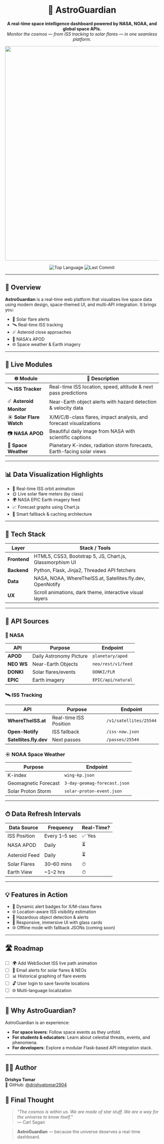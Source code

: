 <h1 align="center">
  🌌 AstroGuardian
</h1>
<p align="center">
  <strong>A real-time space intelligence dashboard powered by NASA, NOAA, and global space APIs.</strong><br>
  <em>Monitor the cosmos — from ISS tracking to solar flares — in one seamless platform.</em>
</p>

<p align="center">
  <img src="https://media3.giphy.com/media/v1.Y2lkPTc5MGI3NjExdjFyYnhzM3JjZXhyMWFnbWg2dmI2MGxpMW5ndWx3YXM5YzBnZnpwMiZlcD12MV9pbnRlcm5hbF9naWZfYnlfaWQmY3Q9Zw/3ov9jWAWNhfyr3zkJi/giphy.gif" width="700"/>
</p>

<p align="center">
  <img src="https://img.shields.io/github/languages/top/drishyatomar2904/AstroGuardian" alt="Top Language">
  <img src="https://img.shields.io/github/last-commit/drishyatomar2904/AstroGuardian" alt="Last Commit">
</p>

---

## 🚀 Overview

**AstroGuardian** is a real-time web platform that visualizes live space data using modern design, space-themed UI, and multi-API integration. It brings you:
- 🔴 Solar flare alerts
- 🛰 Real-time ISS tracking
- ☄️ Asteroid close approaches
- 📸 NASA's APOD
- 🌐 Space weather & Earth imagery

---

## 🌠 Live Modules

| 🌐 Module | 🌟 Description |
|----------|----------------|
| 🛰️ **ISS Tracker** | Real-time ISS location, speed, altitude & next pass predictions |
| ☄️ **Asteroid Monitor** | Near-Earth object alerts with hazard detection & velocity data |
| ☀️ **Solar Flare Watch** | X/M/C/B-class flares, impact analysis, and forecast visualizations |
| 📷 **NASA APOD** | Beautiful daily image from NASA with scientific captions |
| 🧪 **Space Weather** | Planetary K-index, radiation storm forecasts, Earth-facing solar views |

---

## 📊 Data Visualization Highlights

- 🔁 Real-time ISS orbit animation
- 🌞 Live solar flare meters (by class)
- 🌍 NASA EPIC Earth imagery feed
- 📈 Forecast graphs using Chart.js
- 🧠 Smart fallback & caching architecture

---

## 🔧 Tech Stack

| Layer       | Stack / Tools |
|-------------|----------------|
| **Frontend**| HTML5, CSS3, Bootstrap 5, JS, Chart.js, Glassmorphism UI |
| **Backend** | Python, Flask, Jinja2, Threaded API fetchers |
| **Data**    | NASA, NOAA, WhereTheISS.at, Satellites.fly.dev, OpenNotify |
| **UX**      | Scroll animations, dark theme, interactive visual layers |

---

## 📡 API Sources

### 🚀 NASA

| API | Purpose | Endpoint |
|-----|---------|----------|
| **APOD** | Daily Astronomy Picture | `planetary/apod` |
| **NEO WS** | Near-Earth Objects | `neo/rest/v1/feed` |
| **DONKI** | Solar flares/events | `DONKI/FLR` |
| **EPIC** | Earth imagery | `EPIC/api/natural` |

### 🛰 ISS Tracking

| API | Purpose | Endpoint |
|-----|---------|----------|
| **WhereTheISS.at** | Real-time ISS Position | `/v1/satellites/25544` |
| **Open-Notify** | ISS fallback | `/iss-now.json` |
| **Satellites.fly.dev** | Next passes | `/passes/25544` |

### ☀️ NOAA Space Weather

| Purpose | Endpoint |
|---------|----------|
| K-index | `wing-kp.json` |
| Geomagnetic Forecast | `3-day-geomag-forecast.json` |
| Solar Proton Storm | `solar-proton-event.json` |

---

## ⏱ Data Refresh Intervals

| Data Source      | Frequency     | Real-Time? |
|------------------|---------------|------------|
| ISS Position     | Every 1–5 sec | ✅ Yes     |
| NASA APOD        | Daily         | ⏳         |
| Asteroid Feed    | Daily         | ⏳         |
| Solar Flares     | 30–60 mins    | ⏱         |
| Earth View       | ~1–2 hrs      | ⏱         |

---

## 💡 Features in Action

- 📌 Dynamic alert badges for X/M-class flares
- 🌐 Location-aware ISS visibility estimation
- 🎯 Hazardous object detection & alerts
- 🎨 Responsive, immersive UI with glass cards
- 🌐 Offline mode with fallback JSONs (coming soon)

---

## 🛣️ Roadmap

- [ ] 🌍 Add WebSocket ISS live path animation  
- [ ] 📧 Email alerts for solar flares & NEOs  
- [ ] 📊 Historical graphing of flare events  
- [ ] 🔓 User login to save favorite locations  
- [ ] 🌐 Multi-language localization  

---

## 🧠 Why AstroGuardian?

AstroGuardian is an experience:

- **For space lovers**: Follow space events as they unfold.
- **For students & educators**: Learn about celestial threats, events, and phenomena.
- **For developers**: Explore a modular Flask-based API integration stack.

---

## 🧑‍💻 Author

**Drishya Tomar**  
📎 GitHub: [@drishyatomar2904](https://github.com/drishyatomar2904)  

## 🌌 Final Thought

> _"The cosmos is within us. We are made of star stuff. We are a way for the universe to know itself."_  
> — Carl Sagan

> **AstroGuardian** — because the universe deserves a real-time dashboard.


